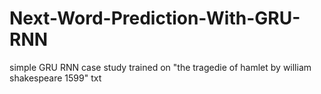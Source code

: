 # Next-Word-Prediction-With-GRU-RNN
simple GRU RNN case study trained on "the tragedie of hamlet by william shakespeare 1599" txt 

